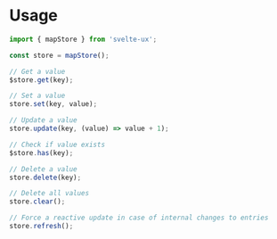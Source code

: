 <script lang="ts">
	import Preview from '$lib/components/Preview.svelte';
	import Checkbox from '$lib/components/Checkbox.svelte';
	import TextField from '$lib/components/TextField.svelte';

	import mapStore from '$lib/stores/mapStore';

	const items = Array.from({ length: 5 }).map((_,i) => {
    return {
      id: i + 1
    }
  });

	const selected = mapStore();
</script>

<h1>Usage</h1>

```js
import { mapStore } from 'svelte-ux';

const store = mapStore();

// Get a value
$store.get(key);

// Set a value
store.set(key, value);

// Update a value
store.update(key, (value) => value + 1);

// Check if value exists
$store.has(key);

// Delete a value
store.delete(key);

// Delete all values
store.clear();

// Force a reactive update in case of internal changes to entries
store.refresh();
```
